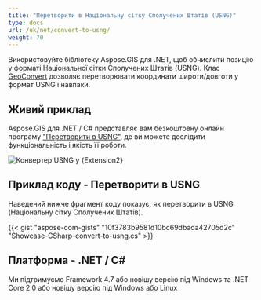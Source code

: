 ```yaml
---
title: "Перетворити в Національну сітку Сполучених Штатів (USNG)"
type: docs
url: /uk/net/convert-to-usng/
weight: 70
---
```


Використовуйте бібліотеку Aspose.GIS для .NET, щоб обчислити позицію у форматі Національної сітки Сполучених Штатів (USNG). Клас [GeoConvert](https://reference.aspose.com/gis/net/aspose.gis/geoconvert) дозволяє перетворювати координати широти/довготи у формат USNG і навпаки.

## **Живий приклад**

Aspose.GIS для .NET / C# представляє вам безкоштовну онлайн програму ["Перетворити в USNG"](https://products.aspose.app/gis/coordinates/convert-to-usng), де ви можете дослідити функціональність і якість її роботи.

![Конвертер USNG у {Extension2}](coordinates.png)

## **Приклад коду - Перетворити в USNG**

Наведений нижче фрагмент коду показує, як перетворити в USNG (Національну сітку Сполучених Штатів).

{{< gist "aspose-com-gists" "10f3783b9581d10bc69dbada42705d2c" "Showcase-CSharp-convert-to-usng.cs" >}}

## **Платформа - .NET / C#**

Ми підтримуємо Framework 4.7 або новішу версію під Windows та .NET Core 2.0 або новішу версію під Windows або Linux
